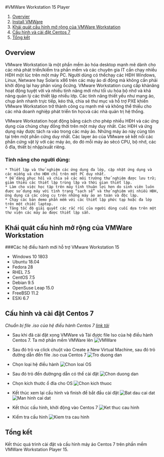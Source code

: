 #VMWare Workstation 15 Player

1. [Overvier](#Overview)
2. [Install VMWare](https://websiteforstudents.com/how-to-install-vmware-workstation-pro-15-on-ubuntu-16-04-18-04-18-10/) 
3. [Khái quát cấu hình mở rộng của VMWare Workstation](#KhaiQuat)
4. [Cấu hình và cài đặt Centos 7](#Config)
5. [Tổng kết](#Note)

<a name="Overview"></a>
## Overview
VMware Workstation là một phần mềm ảo hóa desktop mạnh mẽ dành cho các nhà phát triển/kiểm tra phần mềm và các chuyên gia IT cần chạy nhiều HĐH một lúc trên một máy PC. Người dùng có thểchạy các HĐH Windows, Linux, Netware hay Solaris x86 trên các máy ảo di động mà không cần phải khởi động lại hay phân vùng ổcứng. VMware Workstation cung cấp khảnăng hoạt động tuyệt vời và nhiều tính năng mới như tối ưu hóa bộ nhớ và khả năng quản lý các thiết lập nhiều lớp. Các tính năng thiết yếu như mạng ảo, chụp ảnh nhanh trực tiếp, kéo thả, chia sẻ thư mục và hỗ trợ PXE khiến VMware Workstation trở thành công cụ mạnh mẽ và không thể thiếu cho các nhà doanh nghiệp phát triển tin họcvà các nhà quản trị hệ thống.

VMware Workstation họat động bằng cách cho phép nhiều HĐH và các ứng dụng của chúng chạy đồng thời trên một máy duy nhất. Các HĐH và ứng dụng này được tách ra vào trong các máy ảo. Những máy ảo này cùng tồn tại trên một phần cứng duy nhất. Các layer ảo của VMware sẽ kết nối các phần cứng vật lý với các máy ảo, do đó mỗi máy ảo sẽcó CPU, bộ nhớ, các ổ đĩa, thiết bị nhập/xuất riêng.

### Tính năng cho người dùng:
    * Thiết lập và thử nghiệm các ứng dụng đa lớp, cập nhật ứng dụng và các miếng vá cho HĐH chỉ trên một PC duy nhất.
    * Dễ dàng phục hồi và chia sẻ các môi trường thử nghiệm được lưu trữ; giảm thiểu các thiết lập trùng lặp và thời gian thiết lập.
    * Làm cho việc học tập trên máy tính thuận lợi hơn do sinh viên luôn đuợc sử dụng máy với tình trạng “sạch sẽ” và thử nghiệm với nhiều HĐH, ứng dụng cá các công cụ trên những máy ảo an toàn và độc lập.
    * Chạy các bản demo phần mềm với các thiết lập phức tạp hoặc đa lớp trên một chiếc laptop.
    * Tăng tốc độ giải quyết các rắc rối của người dùng cuối dựa trên một thư viện các máy ảo được thiết lập sẵn.

<a name="KhaiQuat"></a>
## Khái quát cấu hình mở rộng của VMWare Workstation

###Các hệ điều hành mới hỗ trợ VMware Workstation 15

* Windows 10 1803
* Ubuntu 18.04
* Fedora 28
* RHEL 7.5
* CentOS 7.5
* Debian 9.5
* OpenSuse Leap 15.0
* FreeBSD 11.2
* ESXi 6.7

<a name="Config"></a>
## Cấu hình và cài đặt Centos 7

*Chuẩn bị file .iso của hệ điều hành Centos 7 [link tải](http://isoredirect.centos.org/centos/7/isos/x86_64/CentOS-7-x86_64-Minimal-1810.iso)*

* Sau khi đã cài đặt xong VMWare và Tải được file Iso của hệ điều hành Centos 7. Ta mở phần mềm VMWare lên
![VMWare](https://github.com/Son-CygnusX-1/Cai-may-ao-Centos-7/blob/master/Images/1.png)

* Sau đó trỏ va click chuột vào Create a New Virtual Machine, sau đó trỏ đường dẫn đến file .iso cua Centos 7
![Tro duong dan](https://github.com/Son-CygnusX-1/Cai-may-ao-Centos-7/blob/master/Images/2.png)

* Chọn loại hệ điều hành
![Chon loai OS](https://github.com/Son-CygnusX-1/Cai-may-ao-Centos-7/blob/master/Images/3.png)

* Sau đó trỏ đến đườngng dẫn có thể cài đặt
![Chon duong dan](https://github.com/Son-CygnusX-1/Cai-may-ao-Centos-7/blob/master/Images/4.png)

* Chọn kích thước ổ đĩa cho OS
![Chon kich thuoc](https://github.com/Son-CygnusX-1/Cai-may-ao-Centos-7/blob/master/Images/5.png)

* Kết thúc xem lại cấu hình và finish để bắt đầu cài đặt
![Bat dau cai dat](https://github.com/Son-CygnusX-1/Cai-may-ao-Centos-7/blob/master/Images/6.png)
![Man hinh cai dat](https://github.com/Son-CygnusX-1/Cai-may-ao-Centos-7/blob/master/Images/7.png)

* Kết thúc cấu hình, khởi động vào Centos 7
![Ket thuc cau hinh](https://github.com/Son-CygnusX-1/Cai-may-ao-Centos-7/blob/master/Images/9.png)
* Kiểm tra cấu hình
![Kiem tra cau hinh](https://github.com/Son-CygnusX-1/Cai-may-ao-Centos-7/blob/master/Images/10.png)

<a name ="Note"></a>
## Tổng kết

Kết thúc quá trình cài đặt và cấu hình máy ảo Centos 7 trên phần mềm VMWare Workstation Player 15. 
